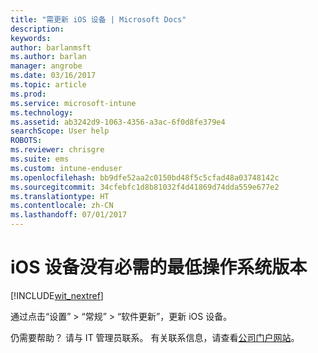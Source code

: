 ```yaml
---
title: "需更新 iOS 设备 | Microsoft Docs"
description: 
keywords: 
author: barlanmsft
ms.author: barlan
manager: angrobe
ms.date: 03/16/2017
ms.topic: article
ms.prod: 
ms.service: microsoft-intune
ms.technology: 
ms.assetid: ab3242d9-1063-4356-a3ac-6f0d8fe379e4
searchScope: User help
ROBOTS: 
ms.reviewer: chrisgre
ms.suite: ems
ms.custom: intune-enduser
ms.openlocfilehash: bb9dfe52aa2c0150bd48f5c5cfad48a03748142c
ms.sourcegitcommit: 34cfebfc1d8b81032f4d41869d74dda559e677e2
ms.translationtype: HT
ms.contentlocale: zh-CN
ms.lasthandoff: 07/01/2017
---
```

# <a name="your-ios-device-doesnt-have-the-required-minimum-operating-system-version"></a>iOS 设备没有必需的最低操作系统版本

[!INCLUDE[wit_nextref](includes/end-user-os-update-guidance.md)]

通过点击“设置” > “常规” > “软件更新”，更新 iOS 设备。

仍需要帮助？ 请与 IT 管理员联系。 有关联系信息，请查看[公司门户网站](http://portal.manage.microsoft.com)。
